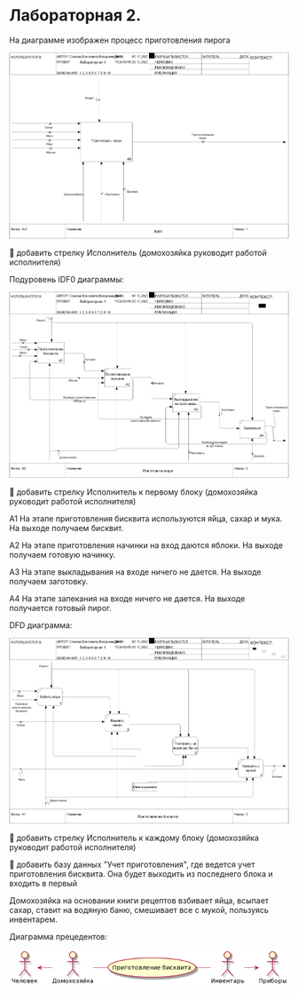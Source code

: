 # Лабораторная 2.

На диаграмме изображен процесс приготовления пирога

![Рисунок](https://github.com/liza-somova/project_somova/blob/main/Лабораторная%202/model.png)

📌 добавить стрелку Исполнитель (домохозяйка руководит работой исполнителя)

Подуровень IDF0 диаграммы:

![Рисунок](https://github.com/liza-somova/project_somova/blob/main/Лабораторная%202/model%20(1).png)

📌 добавить стрелку Исполнитель к первому блоку (домохозяйка руководит работой исполнителя)

А1 На этапе приготовления бисквита используются яйца, сахар и мука. На выходе получаем бисквит.

А2 На этапе приготовления начинки на вход даются яблоки. На выходе получаем готовую начинку.

А3 На этапе выкладывания на входе ничего не дается. На выходе получаем заготовку.

А4 На этапе запекания на входе ничего не дается. На выходе получается готовый пирог.

DFD диаграмма:

![Рисунок](https://github.com/liza-somova/project_somova/blob/main/Лабораторная%202/model%20(2).png)

📌 добавить стрелку Исполнитель к каждому блоку (домохозяйка руководит работой исполнителя)

📌 добавить базу данных "Учет приготовления", где ведется учет приготовления бисквита. Она будет выходить из последнего блока и входить в первый

Домохозяйка на основании книги рецептов взбивает яйца, всыпает сахар, ставит на водяную баню, смешивает все с мукой, пользуясь инвентарем.

Диаграмма прецедентов:

![Рисунок](https://github.com/liza-somova/project_somova/blob/main/Лабораторная%202/use_case_diagram.png)
